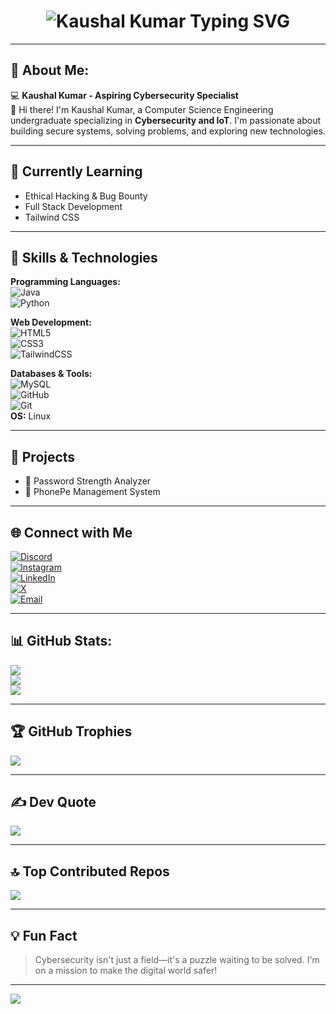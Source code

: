 <h1 align="center">
  <img src="https://readme-typing-svg.herokuapp.com?font=Fira+Code&size=28&duration=3000&pause=500&color=00F7FF&center=true&vCenter=true&width=800&lines=💻+Kaushal+Kumar+-+Aspiring+Cybersecurity+Specialist;👨‍💻+B.Tech+in+CSE+%7C+Cybersecurity+%26+IoT;🚀+Bug+Bounty+%7C+Full+Stack+Developer" alt="Kaushal Kumar Typing SVG">
</h1>

---

## 💫 About Me:
💻 **Kaushal Kumar - Aspiring Cybersecurity Specialist**  
👋 Hi there! I'm Kaushal Kumar, a Computer Science Engineering undergraduate specializing in **Cybersecurity and IoT**. I'm passionate about building secure systems, solving problems, and exploring new technologies.

---

## 🌱 Currently Learning
- Ethical Hacking & Bug Bounty  
- Full Stack Development  
- Tailwind CSS  

---

## 🔧 Skills & Technologies
**Programming Languages:**  
![Java](https://img.shields.io/badge/java-%23ED8B00.svg?style=plastic&logo=openjdk&logoColor=white)  
![Python](https://img.shields.io/badge/python-3670A0?style=plastic&logo=python&logoColor=ffdd54)  

**Web Development:**  
![HTML5](https://img.shields.io/badge/html5-%23E34F26.svg?style=plastic&logo=html5&logoColor=white)  
![CSS3](https://img.shields.io/badge/css3-%231572B6.svg?style=plastic&logo=css3&logoColor=white)  
![TailwindCSS](https://img.shields.io/badge/tailwindcss-%2338B2AC.svg?style=plastic&logo=tailwind-css&logoColor=white)

**Databases & Tools:**  
![MySQL](https://img.shields.io/badge/mysql-4479A1.svg?style=plastic&logo=mysql&logoColor=white)  
![GitHub](https://img.shields.io/badge/github-%23121011.svg?style=plastic&logo=github&logoColor=white)  
![Git](https://img.shields.io/badge/git-%23F05033.svg?style=plastic&logo=git&logoColor=white)  
**OS:** Linux

---

## 📂 Projects
- 🔐 Password Strength Analyzer  
- 💸 PhonePe Management System  

---

## 🌐 Connect with Me
[![Discord](https://img.shields.io/badge/Discord-%237289DA.svg?logo=discord&logoColor=white)](https://discord.gg/EpFagyJr)  
[![Instagram](https://img.shields.io/badge/Instagram-%23E4405F.svg?logo=Instagram&logoColor=white)](https://instagram.com/_kaushal.kumar_)  
[![LinkedIn](https://img.shields.io/badge/LinkedIn-%230077B5.svg?logo=linkedin&logoColor=white)](https://www.linkedin.com/in/kaushal00200)  
[![X](https://img.shields.io/badge/X-black.svg?logo=X&logoColor=white)](https://x.com/Kaushal00200)  
[![Email](https://img.shields.io/badge/Email-D14836?logo=gmail&logoColor=white)](mailto:kaushalkumar00200@gmail.com)

---

## 📊 GitHub Stats:
![](https://github-readme-stats.vercel.app/api?username=Kaushalkumar012&theme=tokyonight&hide_border=false)<br/>
![](https://nirzak-streak-stats.vercel.app/?user=Kaushalkumar012&theme=tokyonight&hide_border=false)<br/>
![](https://github-readme-stats.vercel.app/api/top-langs/?username=Kaushalkumar012&theme=tokyonight&hide_border=false&layout=compact)

---

## 🏆 GitHub Trophies
![](https://github-profile-trophy.vercel.app/?username=Kaushalkumar012&theme=monokai&no-frame=false&no-bg=true&margin-w=4)

---

## ✍️ Dev Quote
![](https://quotes-github-readme.vercel.app/api?type=vertical&theme=dark)

---

## 🔝 Top Contributed Repos
![](https://github-contributor-stats.vercel.app/api?username=Kaushalkumar012&limit=5&theme=darcula&combine_all_yearly_contributions=true)

---

## 💡 Fun Fact
> Cybersecurity isn't just a field—it's a puzzle waiting to be solved. I'm on a mission to make the digital world safer!

---

[![](https://visitcount.itsvg.in/api?id=Kaushalkumar012&icon=4&color=6)](https://visitcount.itsvg.in)

<!-- Proudly created with GPRM ( https://gprm.itsvg.in ) -->
